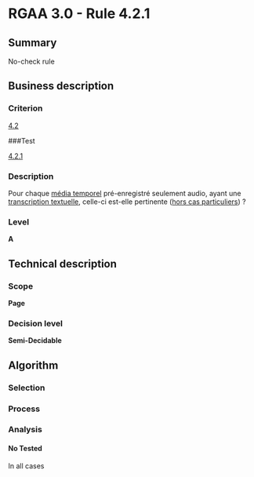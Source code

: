 # RGAA 3.0 -  Rule 4.2.1

## Summary

No-check rule

## Business description

### Criterion

[4.2](http://references.modernisation.gouv.fr/referentiel-technique-0#crit-4-2)

###Test

[4.2.1](http://disic.github.io/rgaa_referentiel_en/RGAA3.0_Criteria_English_version_v1.html#test-4-2-1)

### Description

Pour chaque <a href="http://references.modernisation.gouv.fr/referentiel-technique-0#mMediaTemp">m&eacute;dia temporel</a> pr&eacute;-enregistr&eacute; seulement audio, ayant une <a href="http://references.modernisation.gouv.fr/referentiel-technique-0#mTranscriptTextuel">transcription textuelle</a>, celle-ci est-elle pertinente (<a href="http://references.modernisation.gouv.fr/referentiel-technique-0#cpCrit4-" title="Cas particuliers pour le crit&egrave;re 4.2">hors cas particuliers</a>) ?

### Level

**A**

## Technical description

### Scope

**Page**

### Decision level

**Semi-Decidable**

## Algorithm

### Selection

### Process

### Analysis

#### No Tested 

In all cases
